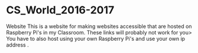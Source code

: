 # CS_World_2016-2017
Website
This is a website for making websites accessible that are hosted on Raspberry Pi's in my Classroom. These links will probably not work for you>
You have to also host using your own Raspberry Pi's and use your own ip address .
